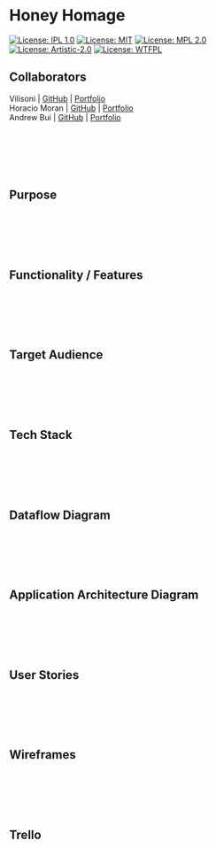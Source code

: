 # Honey Homage

[![License: IPL 1.0](https://img.shields.io/badge/License-IPL%201.0-blue.svg)](https://opensource.org/licenses/IPL-1.0)
[![License: MIT](https://img.shields.io/badge/License-MIT-yellow.svg)](https://opensource.org/licenses/MIT)
[![License: MPL 2.0](https://img.shields.io/badge/License-MPL%202.0-brightgreen.svg)](https://opensource.org/licenses/MPL-2.0)
[![License: Artistic-2.0](https://img.shields.io/badge/License-Artistic%202.0-0298c3.svg)](https://opensource.org/licenses/Artistic-2.0)
[![License: WTFPL](https://img.shields.io/badge/License-WTFPL-brightgreen.svg)](http://www.wtfpl.net/about/)

## Collaborators

Vilisoni | [GitHub](https://github.com/Soni-247) | [Portfolio]()<br>
Horacio Moran | [GitHub](https://github.com/HORACINIS) | [Portfolio](https://www.horacinis.com/)<br>
Andrew Bui | [GitHub](https://github.com/aBuiDev) | [Portfolio](https://abuidev.netlify.app/)<br>

#

<br>
<br>
<br>

## Purpose

#

<br>
<br>
<br>

## Functionality / Features

#

<br>
<br>
<br>

## Target Audience

#

<br>
<br>
<br>

## Tech Stack

#

<br>
<br>
<br>

## Dataflow Diagram

#

<br>
<br>
<br>

## Application Architecture Diagram

#

<br>
<br>
<br>

## User Stories

#

<br>
<br>
<br>

## Wireframes

#

<br>
<br>
<br>

## Trello

#

<br>
<br>
<br>
